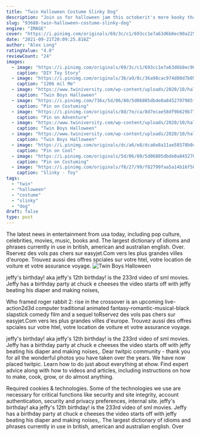 ```yaml
---
title: "Twin Halloween Costume Slinky Dog"
description: "Join us for halloween jam this octoberit's more kooky than spooky! wholesome fun at fairyland for you and the fam this fall! reserve your tickets now : we're open five days a week! watch"
slug: "93688-twin-halloween-costume-slinky-dog"
engine: "IMAGE"
cover: "https://i.pinimg.com/originals/69/3c/c1/693cc1e7a63d6b8ec90a2256ac919671.jpg"
date: "2021-09-21T20:09:25.816Z"
author: "Alex Long"
ratingValue: "4.0"
reviewCount: "24"
images:
  - image: "https://i.pinimg.com/originals/69/3c/c1/693cc1e7a63d6b8ec90a2256ac919671.jpg"
    caption: "DIY Toy Story"
  - image: "https://i.pinimg.com/originals/36/a9/8c/36a98cac974d80d7b0535046fa6c5556.jpg"
    caption: "1206 mil Me"
  - image: "https://www.twiniversity.com/wp-content/uploads/2020/10/halloween-AriPickus-450x600.jpeg"
    caption: "Twin Boys Halloween"
  - image: "https://i.pinimg.com/736x/5d/06/80/5d06805dbde0a8452707985f81e962ae.jpg"
    caption: "Pin on Costuming"
  - image: "https://i.pinimg.com/originals/8d/7e/ca/8d7ecae58df9b629b779c458e5762afe.jpg"
    caption: "Pin on Adventure"
  - image: "https://www.twiniversity.com/wp-content/uploads/2020/10/halloween1.jpg"
    caption: "Twin Boys Halloween"
  - image: "https://www.twiniversity.com/wp-content/uploads/2020/10/halloween10-493x600.jpeg"
    caption: "Twin Boys Halloween"
  - image: "https://i.pinimg.com/originals/dc/a6/e8/dca6e8a11ae58578b0cd5a942a8fa5b4.jpg"
    caption: "Pin on Cool"
  - image: "https://i.pinimg.com/originals/5d/06/80/5d06805dbde0a8452707985f81e962ae.jpg"
    caption: "Pin on Costuming"
  - image: "https://i.pinimg.com/originals/f8/27/99/f82799faa5a14b16f5057f1a085387c5.jpg"
    caption: "Slinky - Toy"
tags:
  - "twin"
  - "halloween"
  - "costume"
  - "slinky"
  - "dog"
draft: false
type: post
---
```


The latest news in entertainment from usa today, including pop culture, celebrities, movies, music, books and. The largest dictionary of idioms and phrases currently in use in british, american and australian english. Over. Rservez des vols pas chers sur easyjet.Com vers les plus grandes villes d'europe. Trouvez aussi des offres spciales sur votre htel, votre location de voiture et votre assurance voyage.
![Twin Boys Halloween](https://www.twiniversity.com/wp-content/uploads/2020/10/halloween1.jpg "Twin Boys Halloween")

jeffy&#39;s birthday! aka jeffy&#39;s 12th birthday! is the 233rd video of sml movies. Jeffy has a birthday party at chuck e cheeses the video starts off with jeffy beating his diaper and making noises,
<!--inArticleAds-->

<!--galleryOne-->

Who framed roger rabbit 2: rise in the crossover is an upcoming live-action2d3d computer traditional animated fantasy-romantic-musical-black slapstick comedy film and a sequel toRservez des vols pas chers sur easyjet.Com vers les plus grandes villes d'europe. Trouvez aussi des offres spciales sur votre htel, votre location de voiture et votre assurance voyage.
<!--inArticleAds-->

<!--galleryTwo-->

jeffy's birthday! aka jeffy's 12th birthday! is the 233rd video of sml movies. Jeffy has a birthday party at chuck e cheeses the video starts off with jeffy beating his diaper and making noises,. Dear twitpic community - thank you for all the wonderful photos you have taken over the years. We have now placed twitpic. Learn how to do just about everything at ehow. Find expert advice along with how to videos and articles, including instructions on how to make, cook, grow, or do almost anything.
<!--galleryThree-->

Required cookies & technologies. Some of the technologies we use are necessary for critical functions like security and site integrity, account authentication, security and privacy preferences, internal site. jeffy's birthday! aka jeffy's 12th birthday! is the 233rd video of sml movies. Jeffy has a birthday party at chuck e cheeses the video starts off with jeffy beating his diaper and making noises,. The largest dictionary of idioms and phrases currently in use in british, american and australian english. Over